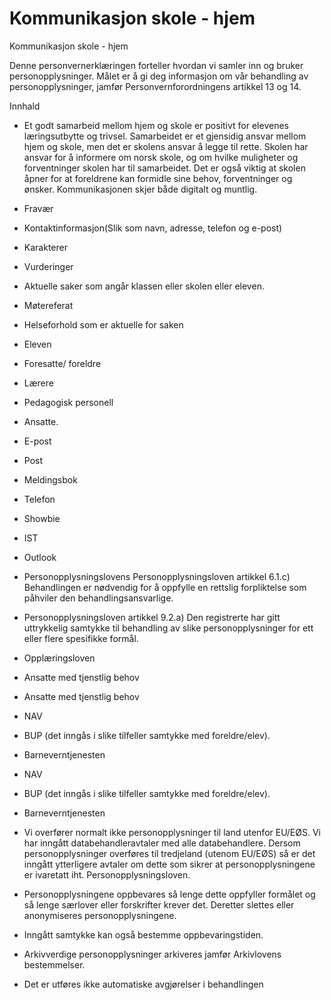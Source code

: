 # Kommunikasjon skole - hjem

Kommunikasjon skole - hjem

  

Denne personvernerklæringen forteller hvordan vi samler inn og bruker personopplysninger. Målet er å gi deg informasjon om vår behandling av personopplysninger, jamfør Personvernforordningens artikkel 13 og 14.

  

Innhald

*   Et godt samarbeid mellom hjem og skole er positivt for elevenes læringsutbytte og trivsel. Samarbeidet er et gjensidig ansvar mellom hjem og skole, men det er skolens ansvar å legge til rette. Skolen har ansvar for å informere om norsk skole, og om hvilke muligheter og forventninger skolen har til samarbeidet. Det er også viktig at skolen åpner for at foreldrene kan formidle sine behov, forventninger og ønsker. Kommunikasjonen skjer både digitalt og muntlig.  
    
*   Fravær  
    
*   Kontaktinformasjon(Slik som navn, adresse, telefon og e-post)  
    
*   Karakterer  
    
*   Vurderinger  
    
*   Aktuelle saker som angår klassen eller skolen eller eleven.  
    
*   Møtereferat  
    
*   Helseforhold som er aktuelle for saken  
    
*   Eleven  
    
*   Foresatte/ foreldre  
    
*   Lærere  
    
*   Pedagogisk personell  
    
*   Ansatte.  
    
*   E-post  
    
*   Post  
    
*   Meldingsbok  
    
*   Telefon  
    
*   Showbie  
    
*   IST  
    
*   Outlook  
    
*   Personopplysningslovens Personopplysningsloven artikkel 6.1.c) Behandlingen er nødvendig for å oppfylle en rettslig forpliktelse som påhviler den behandlingsansvarlige.  
    
*   Personopplysningsloven artikkel 9.2.a) Den registrerte har gitt uttrykkelig samtykke til behandling av slike personopplysninger for ett eller flere spesifikke formål.  
    
*   Opplæringsloven  
    
*   Ansatte med tjenstlig behov  
    
*   Ansatte med tjenstlig behov  
    
*   NAV  
    
*   BUP (det inngås i slike tilfeller samtykke med foreldre/elev).  
    
*   Barneverntjenesten  
    
*   NAV  
    
*   BUP (det inngås i slike tilfeller samtykke med foreldre/elev).  
    
*   Barneverntjenesten  
    
*   Vi overfører normalt ikke personopplysninger til land utenfor EU/EØS. Vi har inngått databehandleravtaler med alle databehandlere. Dersom personopplysninger overføres til tredjeland (utenom EU/EØS) så er det inngått ytterligere avtaler om dette som sikrer at personopplysningene er ivaretatt iht. Personopplysningsloven.  
    
*   Personopplysningene oppbevares så lenge dette oppfyller formålet og så lenge særlover eller forskrifter krever det. Deretter slettes eller anonymiseres personopplysningene.  
    
*   Inngått samtykke kan også bestemme oppbevaringstiden.  
    
*   Arkivverdige personopplysninger arkiveres jamfør Arkivlovens bestemmelser.  
    
*   Det er utføres ikke automatiske avgjørelser i behandlingen